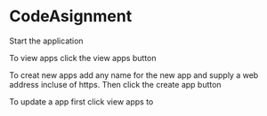 # CodeAsignment
Start the application

To view apps click the view apps button

To creat new apps add any name for the new app and supply a web address incluse of https. Then click the create app button

To update a app first click view apps to 
